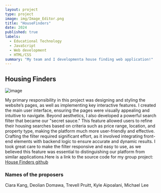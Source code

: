 ```yaml
---
layout: project
type: project
image: img/Image_Editor.png
title: "HouseFinders"
date: 2024
published: true
labels:
  - Educational Technology
  - JavaScript 
  - Web development
  - HTML/CSS
summary: "My team and I developmenta house finding web application!"
---
```


## Housing Finders
![image](https://github.com/user-attachments/assets/ba511128-4c29-4995-a495-bb208b29cd64)



My primary responsibility in this project was designing and styling the website’s pages, as well as implementing key interactive features. I created the main user interface, ensuring the pages were visually appealing and intuitive to navigate. Beyond aesthetics, I also developed a powerful search filter that became our "secret sauce." This feature allowed users to refine their housing searches based on criteria such as price range, location, and property type, making the platform much more user-friendly and effective. Crafting the filter required significant effort, as it involved integrating front-end elements with backend logic to ensure accurate and dynamic results. I took great care to make the filter responsive and easy to use, as we believed this feature was essential to distinguishing our platform from similar applications.Here is a link to the source code for my group project: [House Finders github](https://github.com/house-finders/house-finders)


### Names of the proposers

Ciara Kang, Deolian Domawa, Trevell Pruitt, Kyle Aipoalani, Michael Lee

 
